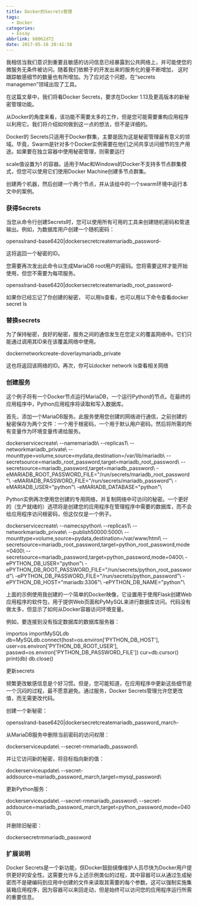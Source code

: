 ```yaml
---
title: Docker的Secrets管理
tags:
  - Docker
categories:
  - Essay
abbrlink: b8062d72
date: 2017-05-18 20:41:58
---
```

我相信当我们意识到重要且敏感的访问信息已经暴露到公共网络上，并可能使您的微服务无条件被访问。随着我们依赖于的开发出来的服务化的量不断增加， 这时跟踪敏感细节的数量也有所增加。为了应对这个问题，在“secrets managemen”领域出现了工具。

在这篇文章中，我们将看Docker Secrets，要求在Docker 1.13及更高版本的新秘密管理功能。

从Docker的角度来看，该功能不需要太多的工作，但是您可能需要重构应用程序以利用它。我们将介绍如何做到这一点的想法，但不是详细的。

Docker的 Secrets只适用于Docker群集，主要是因为这是秘密管理最有意义的领域。毕竟，Swarm是针对多个Docker实例需要在他们之间共享访问细节的生产用途。如果要在独立容器中使用秘密管理，则需要运行

scale值设置为1 的容器。适用于Mac和Windows的Docker不支持多节点群集模式，但您可以使用它们使用Docker Machine创建多节点群集。

创建两个机器，然后创建一个两个节点，并从该组中的一个swarm环境中运行本文中的案例。

### 获得Secrets

当您从命令行创建Secrets时，您可以使用所有可用的工具来创建随机密码和管道输出。例如，为数据库用户创建一个随机密码：

opensslrand-base6420|dockersecretcreatemariadb_password-

这将返回一个秘密的ID。

您需要再次发出此命令以生成MariaDB root用户的密码。您将需要这样才能开始使用，但您不需要为每项服务。

opensslrand-base6420|dockersecretcreatemariadb_root_password-

如果你已经忘记了你创建的秘密， 可以用ls查看，也可以用以下命令查看docker secret ls

### 替换secrets

为了保持秘密，良好的秘密，服务之间的通信发生在您定义的覆盖网络中。它们只能通过调用其ID来在该覆盖网络中使用。

dockernetworkcreate-doverlaymariadb_private

这也将返回该网络的ID。再次，你可以docker network ls查看相关网络

### 创建服务

这个例子将有一个Docker节点运行MariaDB，一个运行Python的节点。在最终的应用程序中，Python应用程序将读取和写入数据库。

首先，添加一个MariaDB服务。此服务使用您创建的网络进行通信，之前创建的秘密保存为两个文件：一个用于根密码，一个用于默认用户密码。然后将所需的所有变量作为环境变量传递给服务。

dockerservicecreate\ --namemariadb\ --replicas1\ --networkmariadb_private\ --mounttype=volume,source=mydata,destination=/var/lib/mariadb\ --secretsource=mariadb_root_password,target=mariadb_root_password\ --secretsource=mariadb_password,target=mariadb_password\ -eMARIADB_ROOT_PASSWORD_FILE="/run/secrets/mariadb_root_password"\ -eMARIADB_PASSWORD_FILE="/run/secrets/mariadb_password"\ -eMARIADB_USER="python"\ -eMARIADB_DATABASE="python"\

Python实例再次使用您创建的专用网络，并复制网络中可访问的秘密。一个更好的（生产就绪的）选项将是创建您的应用程序在管理程序中需要的数据库，而不会给应用程序访问根密码，但这仅仅是一个例子。

dockerservicecreate\ --namecspython\ --replicas1\ --networkmariadb_private\ --publish50000:5000\ --mounttype=volume,source=pydata,destination=/var/www/html\ --secretsource=mariadb_root_password,target=python_root_password,mode=0400\ --secretsource=mariadb_password,target=python_password,mode=0400\ -ePYTHON_DB_USER="python"\ -ePYTHON_DB_ROOT_PASSWORD_FILE="/run/secrets/python_root_password"\ -ePYTHON_DB_PASSWORD_FILE="/run/secrets/python_password"\ -ePYTHON_DB_HOST="mariadb:3306"\ -ePYTHON_DB_NAME="python"\

上面的示例使用我创建的一个简单的Docker映像，它设置用于使用Flask创建Web应用程序的软件包，用于提供Web页面和PyMySQL来进行数据库访问。代码没有做太多，但显示了如何从Docker容器访问环境变量。

例如，要连接到没有指定数据库的数据库服务器：

importos importMySQLdb db=MySQLdb.connect(host=os.environ['PYTHON_DB_HOST'], user=os.environ['PYTHON_DB_ROOT_USER'], passwd=os.environ['PYTHON_DB_PASSWORD_FILE']) cur=db.cursor() print(db) db.close()

更新secrets

频繁更改敏感信息是个好习惯。但是，您可能知道，在应用程序中更新这些细节是一个沉闷的过程，最不愿意避免。通过服务，Docker Secrets管理允许您更改值，而无需更改代码。

创建一个新秘密：

opensslrand-base6420|dockersecretcreatemariadb_password_march-

从MariaDB服务中删除当前密码的访问权限：

dockerserviceupdate\ --secret-rmmariadb_password\

并让它访问新的秘密，将目标指向新的值：

dockerserviceupdate\ --secret-addsource=mariadb_password_march,target=mysql_password\

更新Python服务：

dockerserviceupdate\ --secret-rmmariadb_password\ --secret-addsource=mariadb_password_march,target=python_password,mode=0400\

并删除旧秘密：

dockersecretrmmariadb_password

### 扩展说明

Docker Secrets是一个新功能，但Docker鼓励镜像维护人员尽快为Docker用户提供更好的安全性。这需要允许与上述示例类似的过程，其中容器可以从通过生成秘密而不是硬编码到应用中创建的文件来读取其需要的每个参数。这可以强制实施集装箱应用程序，因为容器可以来回走动，但是始终可以访问您的应用程序运行所需的重要信息。